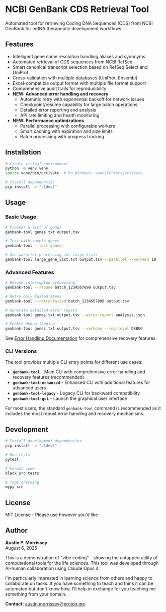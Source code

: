 # NCBI GenBank CDS Retrieval Tool

Automated tool for retrieving Coding DNA Sequences (CDS) from NCBI GenBank for mRNA therapeutic development workflows.

## Features

- Intelligent gene name resolution handling aliases and synonyms
- Automated retrieval of CDS sequences from NCBI RefSeq
- Smart canonical transcript selection based on RefSeq Select and UniProt
- Cross-validation with multiple databases (UniProt, Ensembl)
- Excel-compatible output format with multiple file format support
- Comprehensive audit trails for reproducibility
- **NEW: Advanced error handling and recovery**
  - Automatic retry with exponential backoff for network issues
  - Checkpoint/resume capability for large batch operations
  - Detailed error reporting and analysis
  - API rate limiting and health monitoring
- **NEW: Performance optimizations**
  - Parallel processing with configurable workers
  - Smart caching with expiration and size limits
  - Batch processing with progress tracking

## Installation

```bash
# Create virtual environment
python -m venv venv
source venv/bin/activate  # On Windows: venv\Scripts\activate

# Install dependencies
pip install -e ".[dev]"
```

## Usage

### Basic Usage

```bash
# Process a list of genes
genbank-tool genes.txt output.tsv

# Test with sample genes
genbank-tool --test-genes

# Use parallel processing for large lists
genbank-tool large_gene_list.txt output.tsv --parallel --workers 10
```

### Advanced Features

```bash
# Resume interrupted processing
genbank-tool --resume batch_1234567890 output.tsv

# Retry only failed items
genbank-tool --retry-failed batch_1234567890 output.tsv

# Generate detailed error report
genbank-tool genes.txt output.tsv --error-report analysis.json

# Enable debug logging
genbank-tool genes.txt output.tsv --verbose --log-level DEBUG
```

See [Error Handling Documentation](docs/error_handling.md) for comprehensive recovery features.

### CLI Versions

The tool provides multiple CLI entry points for different use cases:

- **`genbank-tool`** - Main CLI with comprehensive error handling and recovery features (recommended)
- **`genbank-tool-enhanced`** - Enhanced CLI with additional features for advanced users  
- **`genbank-tool-legacy`** - Legacy CLI for backward compatibility
- **`genbank-tool-gui`** - Launch the graphical user interface

For most users, the standard `genbank-tool` command is recommended as it includes the most robust error handling and recovery mechanisms.

## Development

```bash
# Install development dependencies
pip install -e ".[dev]"

# Run tests
pytest

# Format code
black src tests

# Type checking
mypy src
```

## License

MIT License - Please use however you'd like

## Author

**Austin P. Morrissey**  
August 6, 2025

This is a demonstration of "vibe coding" - showing the untapped utility of computational tools for the life sciences. This tool was developed through AI-human collaboration using Claude Opus 4.

I'm particularly interested in learning science from others and happy to collaborate on tasks. If you have something to teach and think it can be automated but don't know how, I'll help in exchange for you teaching me something from your domain.

**Contact:** austin.morrissey@proton.me